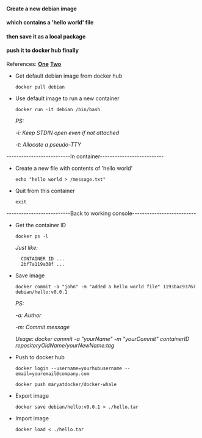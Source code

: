 #### Create a new debian image
#### which contains a 'hello world' file
#### then save it as a local package
#### push it to docker hub finally

References: [**One**](https://segmentfault.com/a/1190000002766882) [**Two**](https://segmentfault.com/a/1190000000586840)

* Get default debian image from docker hub<p>
`docker pull debian`<p>

* Use default image to run a new container<p>
`docker run -it debian /bin/bash`<p>
  *PS:*<p>
    *-i: Keep STDIN open even if not attached*<p>
    *-t: Allocate a pseudo-TTY*<p>

<p>
--------------------------In container--------------------------
<p>

* Create a new file with contents of 'hello world'<p>
`echo "hello world > /message.txt"`<p>

* Quit from this container<p>
`exit`<p>

<p>
--------------------------Back to working console--------------------------
<p>

* Get the container ID<p>
`docker ps -l`<p>
  *Just like:*

        CONTAINER ID ...
        2bf7a119a38f ...

* Save image<p>
`docker commit -a "john" -m "added a hello world file" 1193bac93767 debian/hello:v0.0.1`<p>
  *PS:*<p>
    *-a: Author*<p>
    *-m: Commit message*<p>
    *Usage:	docker commit -a "yourName" -m "yourCommit" containerID repositoryOldName/yourNewName:tag*<p>

* Push to docker hub<p>
`docker login --username=yourhubusername --email=youremail@company.com`<p>
`docker push maryatdocker/docker-whale`<p>

* Export image<p>
`docker save debian/hello:v0.0.1 > ./hello.tar`<p>

* Import image<p>
`docker load < ./hello.tar`<p>
